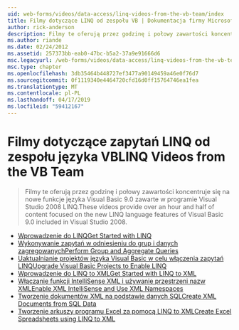 ```yaml
---
uid: web-forms/videos/data-access/linq-videos-from-the-vb-team/index
title: Filmy dotyczące LINQ od zespołu VB | Dokumentacja firmy Microsoft
author: rick-anderson
description: Filmy te oferują przez godzinę i połowy zawartości koncentruje się na nowe funkcje języka Visual Basic 9.0 zawarte w programie Visual Studio 2008 LINQ.
ms.author: riande
ms.date: 02/24/2012
ms.assetid: 257373bb-eab0-47bc-b5a2-37a9e91666d6
msc.legacyurl: /web-forms/videos/data-access/linq-videos-from-the-vb-team
msc.type: chapter
ms.openlocfilehash: 3db35464b448727ef3477a90149459a46e0f76d7
ms.sourcegitcommit: 0f1119340e4464720cfd16d0ff15764746ea1fea
ms.translationtype: MT
ms.contentlocale: pl-PL
ms.lasthandoff: 04/17/2019
ms.locfileid: "59412167"
---
```

# <a name="linq-videos-from-the-vb-team"></a><span data-ttu-id="da9d1-103">Filmy dotyczące zapytań LINQ od zespołu języka VB</span><span class="sxs-lookup"><span data-stu-id="da9d1-103">LINQ Videos from the VB Team</span></span>

> <span data-ttu-id="da9d1-104">Filmy te oferują przez godzinę i połowy zawartości koncentruje się na nowe funkcje języka Visual Basic 9.0 zawarte w programie Visual Studio 2008 LINQ.</span><span class="sxs-lookup"><span data-stu-id="da9d1-104">These videos provide over an hour and half of content focused on the new LINQ language features of Visual Basic 9.0 included in Visual Studio 2008.</span></span>


- [<span data-ttu-id="da9d1-105">Wprowadzenie do LINQ</span><span class="sxs-lookup"><span data-stu-id="da9d1-105">Get Started with LINQ</span></span>](how-do-i-get-started-with-linq.md)
- [<span data-ttu-id="da9d1-106">Wykonywanie zapytań w odniesieniu do grup i danych zagregowanych</span><span class="sxs-lookup"><span data-stu-id="da9d1-106">Perform Group and Aggregate Queries</span></span>](how-do-i-perform-group-and-aggregate-queries.md)
- [<span data-ttu-id="da9d1-107">Uaktualnianie projektów języka Visual Basic w celu włączenia zapytań LINQ</span><span class="sxs-lookup"><span data-stu-id="da9d1-107">Upgrade Visual Basic Projects to Enable LINQ</span></span>](how-do-i-upgrade-visual-basic-projects-to-enable-linq.md)
- [<span data-ttu-id="da9d1-108">Wprowadzenie do LINQ to XML</span><span class="sxs-lookup"><span data-stu-id="da9d1-108">Get Started with LINQ to XML</span></span>](how-do-i-get-started-with-linq-to-xml.md)
- [<span data-ttu-id="da9d1-109">Włączanie funkcji IntelliSense XML i używanie przestrzeni nazw XML</span><span class="sxs-lookup"><span data-stu-id="da9d1-109">Enable XML IntelliSense and Use XML Namespaces</span></span>](how-do-i-enable-xml-intellisense-and-use-xml-namespaces.md)
- [<span data-ttu-id="da9d1-110">Tworzenie dokumentów XML na podstawie danych SQL</span><span class="sxs-lookup"><span data-stu-id="da9d1-110">Create XML Documents from SQL Data</span></span>](how-do-i-create-xml-documents-from-sql-data.md)
- [<span data-ttu-id="da9d1-111">Tworzenie arkuszy programu Excel za pomocą LINQ to XML</span><span class="sxs-lookup"><span data-stu-id="da9d1-111">Create Excel Spreadsheets using LINQ to XML</span></span>](how-do-i-create-excel-spreadsheets-using-linq-to-xml.md)
